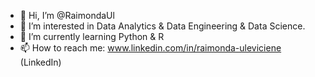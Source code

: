 - 👋 Hi, I’m @RaimondaUl
- 👀 I’m interested in Data Analytics & Data Engineering &
Data Science.
- 🌱 I’m currently learning Python & R
- 📫 How to reach me: www.linkedin.com/in/raimonda-uleviciene (LinkedIn)


<!---
RaimondaUl/RaimondaUl is a ✨ special ✨ repository because its `README.md` (this file) appears on your GitHub profile.
You can click the Preview link to take a look at your changes.
- 💞️ I’m looking to collaborate on ...

--->
